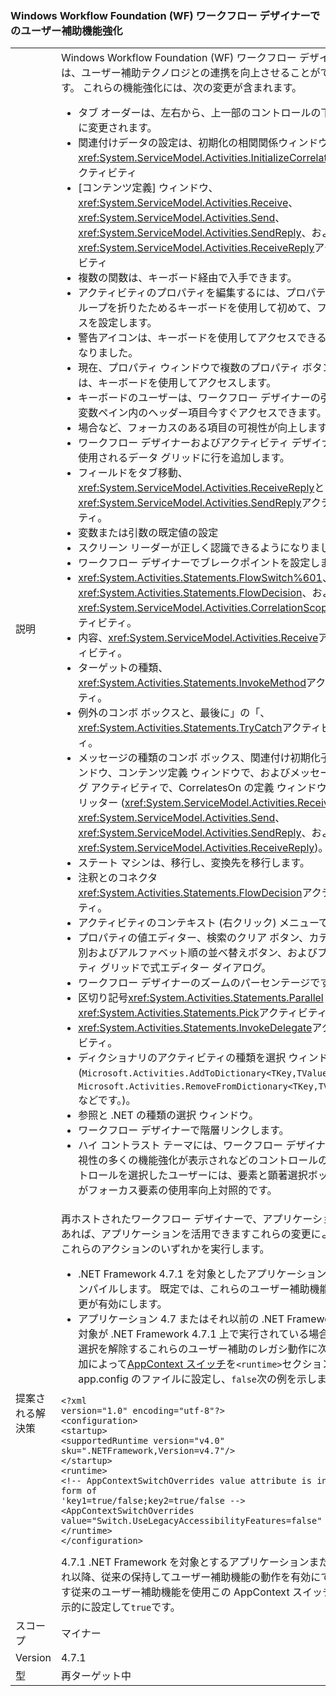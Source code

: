 ### <a name="accessibility-improvements-in-windows-workflow-foundation-wf-workflow-designer"></a>Windows Workflow Foundation (WF) ワークフロー デザイナーでのユーザー補助機能強化

|   |   |
|---|---|
|説明|Windows Workflow Foundation (WF) ワークフロー デザイナーは、ユーザー補助テクノロジとの連携を向上させることができます。 これらの機能強化には、次の変更が含まれます。<ul><li>タブ オーダーは、左右から、上一部のコントロールの下からに変更されます。</li><li>関連付けデータの設定は、初期化の相関関係ウィンドウ、<xref:System.ServiceModel.Activities.InitializeCorrelation>アクティビティ</li><li>[コンテンツ定義] ウィンドウ、 <xref:System.ServiceModel.Activities.Receive>、 <xref:System.ServiceModel.Activities.Send>、 <xref:System.ServiceModel.Activities.SendReply>、および<xref:System.ServiceModel.Activities.ReceiveReply>アクティビティ</li><li>複数の関数は、キーボード経由で入手できます。</li><li>アクティビティのプロパティを編集するには、プロパティ グループを折りたためるキーボードを使用して初めて、フォーカスを設定します。</li><li>警告アイコンは、キーボードを使用してアクセスできるようになりました。</li><li>現在、プロパティ ウィンドウで複数のプロパティ ボタンには、キーボードを使用してアクセスします。</li><li>キーボードのユーザーは、ワークフロー デザイナーの引数と変数ペイン内のヘッダー項目今すぐアクセスできます。</li><li>場合など、フォーカスのある項目の可視性が向上します。</li><li>ワークフロー デザイナーおよびアクティビティ デザイナーで使用されるデータ グリッドに行を追加します。</li><li>フィールドをタブ移動、<xref:System.ServiceModel.Activities.ReceiveReply>と<xref:System.ServiceModel.Activities.SendReply>アクティビティ。</li><li>変数または引数の既定値の設定</li><li>スクリーン リーダーが正しく認識できるようになりました。</li><li>ワークフロー デザイナーでブレークポイントを設定します。</li><li><xref:System.Activities.Statements.FlowSwitch%601>、 <xref:System.Activities.Statements.FlowDecision>、および<xref:System.ServiceModel.Activities.CorrelationScope>アクティビティ。</li><li>内容、<xref:System.ServiceModel.Activities.Receive>アクティビティ。</li><li>ターゲットの種類、<xref:System.Activities.Statements.InvokeMethod>アクティビティ。</li><li>例外のコンボ ボックスと、最後に」の「、<xref:System.Activities.Statements.TryCatch>アクティビティ。</li><li>メッセージの種類のコンボ ボックス、関連付け初期化子ウィンドウ、コンテンツ定義 ウィンドウで、およびメッセージング アクティビティで、CorrelatesOn の定義 ウィンドウでスプリッター (<xref:System.ServiceModel.Activities.Receive>、 <xref:System.ServiceModel.Activities.Send>、 <xref:System.ServiceModel.Activities.SendReply>、および<xref:System.ServiceModel.Activities.ReceiveReply>)。</li><li>ステート マシンは、移行し、変換先を移行します。</li><li>注釈とのコネクタ<xref:System.Activities.Statements.FlowDecision>アクティビティ。</li><li>アクティビティのコンテキスト (右クリック) メニューです。</li><li>プロパティの値エディター、検索のクリア ボタン、カテゴリ別およびアルファベット順の並べ替えボタン、およびプロパティ グリッドで式エディター ダイアログ。</li><li>ワークフロー デザイナーのズームのパーセンテージです。</li><li>区切り記号<xref:System.Activities.Statements.Parallel>と<xref:System.Activities.Statements.Pick>アクティビティ。</li><li><xref:System.Activities.Statements.InvokeDelegate>アクティビティ。</li><li>ディクショナリのアクティビティの種類を選択 ウィンドウ (<code>Microsoft.Activities.AddToDictionary&lt;TKey,TValue&gt;</code>、 <code>Microsoft.Activities.RemoveFromDictionary&lt;TKey,TValue&gt;</code>, などです。)。</li><li>参照と .NET の種類の選択 ウィンドウ。</li><li>ワークフロー デザイナーで階層リンクします。</li><li>ハイ コントラスト テーマには、ワークフロー デザイナーの可視性の多くの機能強化が表示されなどのコントロールのコントロールを選択したユーザーには、要素と顕著選択ボックスがフォーカス要素の使用率向上対照的です。</li></ul>|
|提案される解決策|再ホストされたワークフロー デザイナーで、アプリケーションがあれば、アプリケーションを活用できますこれらの変更によってこれらのアクションのいずれかを実行します。<ul><li>.NET Framework 4.7.1 を対象としたアプリケーションを再コンパイルします。 既定では、これらのユーザー補助機能の変更が有効にします。</li><li>アプリケーション 4.7 またはそれ以前の .NET Framework を対象が .NET Framework 4.7.1 上で実行されている場合は、選択を解除するこれらのユーザー補助のレガシ動作に次の追加によって[AppContext スイッチ](~/docs/framework/configure-apps/file-schema/runtime/appcontextswitchoverrides-element.md)を<code>&lt;runtime&gt;</code>セクションapp.config のファイルに設定し、<code>false</code>次の例を示します。</li></ul><pre><code>&lt;?xml version=&quot;1.0&quot; encoding=&quot;utf-8&quot;?&gt;&#13;&#10;&lt;configuration&gt;&#13;&#10;&lt;startup&gt;&#13;&#10;&lt;supportedRuntime version=&quot;v4.0&quot; sku=&quot;.NETFramework,Version=v4.7&quot;/&gt;&#13;&#10;&lt;/startup&gt;&#13;&#10;&lt;runtime&gt;&#13;&#10;&lt;!-- AppContextSwitchOverrides value attribute is in the form of &#39;key1=true/false;key2=true/false  --&gt;&#13;&#10;&lt;AppContextSwitchOverrides value=&quot;Switch.UseLegacyAccessibilityFeatures=false&quot; /&gt;&#13;&#10;&lt;/runtime&gt;&#13;&#10;&lt;/configuration&gt;&#13;&#10;</code></pre>4.7.1 .NET Framework を対象とするアプリケーションまたはそれ以降、従来の保持してユーザー補助機能の動作を有効にできます従来のユーザー補助機能を使用この AppContext スイッチを明示的に設定して<code>true</code>です。|
|スコープ|マイナー|
|Version|4.7.1|
|型|再ターゲット中|

